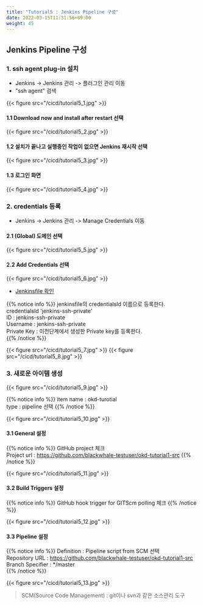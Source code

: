 ```yaml
---
title: "Tutorial5 : Jenkins Pipeline 구성"
date: 2022-03-15T11:31:56+09:00
weight: 45
---
```


## Jenkins Pipeline 구성

### 1. ssh agent plug-in 설치
* Jenkins -> Jenkins 관리 -> 플러그인 관리 이동  
* "ssh agent" 검색
  
{{< figure src="/cicd/tutorial5_1.jpg" >}}

#### 1.1 Download now and install after restart 선택
{{< figure src="/cicd/tutorial5_2.jpg" >}}

#### 1.2 설치가 끝나고 실행중인 작업이 없으면 Jenkins 재시작 선택
{{< figure src="/cicd/tutorial5_3.jpg" >}}

#### 1.3 로그인 화면
{{< figure src="/cicd/tutorial5_4.jpg" >}}

### 2. credentials 등록
* Jenkins -> Jenkins 관리 -> Manage Credentials 이동

#### 2.1 (Global) 도메인 선택
{{< figure src="/cicd/tutorial5_5.jpg" >}}

#### 2.2 Add Credentials 선택
{{< figure src="/cicd/tutorial5_6.jpg" >}}

- [Jenkinsfile 확인](https://github.com/bluewhale-users/okd-tutorial1-src/blob/master/Jenkinsfile)

{{% notice info %}}
jenkinsfile의 credentialsId 이름으로 등록한다.  
credentialsId 'jenkins-ssh-private'  
ID : jenkins-ssh-private  
Username : jenkins-ssh-private  
Private Key : 이전단계에서 생성한 Private key를 등록한다.   
{{% /notice %}}

{{< figure src="/cicd/tutorial5_7.jpg" >}}
{{< figure src="/cicd/tutorial5_8.jpg" >}}

### 3. 새로운 아이템 생성
{{< figure src="/cicd/tutorial5_9.jpg" >}}

{{% notice info %}}
item name : okd-turotial  
type : pipeline 선택
{{% /notice %}}

{{< figure src="/cicd/tutorial5_10.jpg" >}}

#### 3.1 General 설정
{{% notice info %}}
GitHub project 체크  
Project url : https://github.com/blackwhale-testuser/okd-tutorial1-src
{{% /notice %}}

{{< figure src="/cicd/tutorial5_11.jpg" >}}

#### 3.2 Build Triggers 설정
{{% notice info %}}
GitHub hook trigger for GITScm polling 체크
{{% /notice %}}

{{< figure src="/cicd/tutorial5_12.jpg" >}}

#### 3.3 Pipeline 설정
{{% notice info %}}
Definition : Pipeline script from SCM 선택  
Repository URL : https://github.com/blackwhale-testuser/okd-tutorial1-src  
Branch Specifier : */master  
{{% /notice %}}

{{< figure src="/cicd/tutorial5_13.jpg" >}}

> SCM(Source Code Management) : git이나 svn과 같은 소스관리 도구